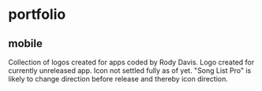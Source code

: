 # portfolio

## mobile

Collection of logos created for apps coded by Rody Davis. Logo created for currently unreleased app. Icon not settled fully as of yet. "Song List Pro" is likely to change direction before release and thereby icon direction.


